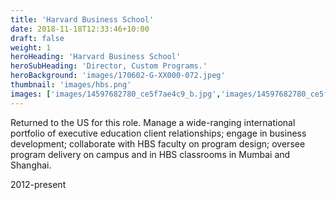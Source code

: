 ```yaml
---
title: 'Harvard Business School'
date: 2018-11-18T12:33:46+10:00
draft: false
weight: 1
heroHeading: 'Harvard Business School'
heroSubHeading: 'Director, Custom Programs.'
heroBackground: 'images/170602-G-XX000-072.jpeg'
thumbnail: 'images/hbs.png'
images: ['images/14597682780_ce5f7ae4c9_b.jpg','images/14597682780_ce5f7ae4c9_b.jpg']
---
```


Returned to the US for this role. Manage a wide-ranging international portfolio of executive education client relationships; engage in business development; collaborate with HBS faculty on program design; oversee program delivery on campus and in HBS classrooms in Mumbai and Shanghai.

2012-present